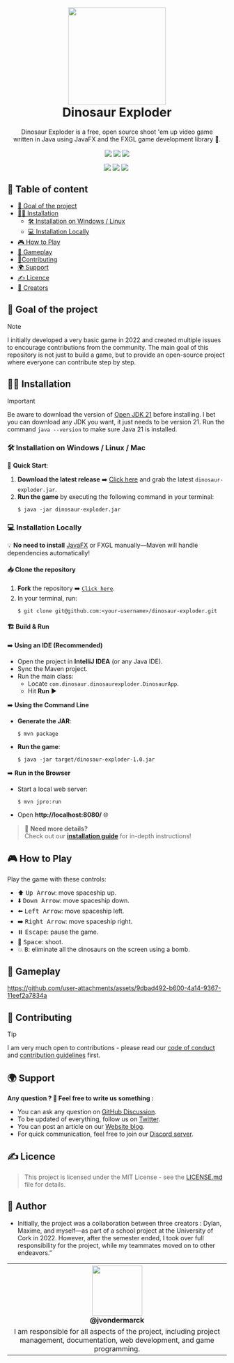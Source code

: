 <h1 align="center"><img src="https://cdn.pixabay.com/photo/2021/03/05/22/44/dinosaur-6072475_960_720.png" width="224px"/><br/>
  Dinosaur Exploder
</h1>
<p align="center">Dinosaur Exploder is a free, open source shoot 'em up video game <br> written in Java using JavaFX and the FXGL game development library 🦖.</p>

<div align="center">
  <img align="center" src="https://img.shields.io/discord/946130675034095667?label=DISCORD&style=for-the-badge">
  <img align="center" src="https://img.shields.io/github/forks/jvondermarck/dinosaur-exploder?style=for-the-badge">
  <img align="center" src="https://img.shields.io/github/contributors/jvondermarck/dinosaur-exploder?style=for-the-badge">
  <br><p></p>
  <img align="center" src="https://img.shields.io/github/issues/jvondermarck/dinosaur-exploder?style=for-the-badge">
  <img align="center" src="https://img.shields.io/github/license/jvondermarck/dinosaur-exploder?style=for-the-badge">
  <img align="center" src="https://img.shields.io/github/actions/workflow/status/jvondermarck/dinosaur-exploder/maven-build.yml?label=BUILD&style=for-the-badge">
 <img >
</div>

## 📃 Table of content

- [🚀 Goal of the project](#-goal-of-the-project)
- [🧑‍💻 Installation](#-installation)
  - [🛠 Installation on Windows / Linux](#-installation-on-windows--linux)
  - [💻 Installation Locally](#-installation-locally)
- [🎮 How to Play](#-how-to-play)
- [🎥 Gameplay](#-gameplay)
- [🙏Contributing](#contributing)
- [🌍 Support](#-support)
- [✍️ Licence](#-licence)
- [👨 Creators](#-author)

## 🚀 Goal of the project

> [!NOTE]
> I initially developed a very basic game in 2022 and created multiple issues to encourage contributions from the community. The main goal of this repository is not just to build a game, but to provide an open-source project where everyone can contribute step by step.

## 🧑‍💻 Installation

> [!IMPORTANT]
> Be aware to download the version of [Open JDK 21](https://jdk.java.net/archive/) before installing. I bet you can download any JDK you want, it just needs to be version 21.
> Run the command `java --version` to make sure Java 21 is installed.

### 🛠 Installation on Windows / Linux / Mac

🚀 **Quick Start**:
1. **Download the latest release** ➡️ [Click here](https://github.com/jvondermarck/dinosaur-exploder/tags) and grab the latest `dinosaur-exploder.jar`.
2. **Run the game** by executing the following command in your terminal:
   ```console
   $ java -jar dinosaur-exploder.jar
   ```

### 💻 Installation Locally

💡 **No need to install** [JavaFX](https://openjfx.io/openjfx-docs/#introduction) or FXGL manually—Maven will handle dependencies automatically!

#### 📥 Clone the repository
1. **Fork** the repository ➡️ [`Click here`](https://github.com/jvondermarck/dinosaur-exploder/fork).
2. In your terminal, run:
   ```console
   $ git clone git@github.com:<your-username>/dinosaur-exploder.git
   ```

#### 🏗️ Build & Run

➡️ **Using an IDE (Recommended)**
- Open the project in **IntelliJ IDEA** (or any Java IDE).
- Sync the Maven project.
- Run the main class:
  - Locate `com.dinosaur.dinosaurexploder.DinosaurApp`.
  - Hit **Run** ▶️

➡️ **Using the Command Line**
- **Generate the JAR**:
  ```console
  $ mvn package
  ```  
- **Run the game**:
  ```console
  $ java -jar target/dinosaur-exploder-1.0.jar
  ```  

➡️ **Run in the Browser**
- Start a local web server:
  ```console
  $ mvn jpro:run
  ```  
- Open **http://localhost:8080/** 🌐

> 📖 **Need more details?**  
> Check out our **[installation guide](https://github.com/jvondermarck/dinosaur-exploder/wiki/Documentation#dinosaur-exploder-documentation)** for in-depth instructions!

## 🎮 How to Play

Play the game with these controls:

- ⬆️ <kbd>Up Arrow</kbd>: move spaceship up.
- ⬇️ <kbd>Down Arrow</kbd>: move spaceship down.
- ⬅️ <kbd>Left Arrow</kbd>: move spaceship left.
- ➡️ <kbd>Right Arrow</kbd>: move spaceship right.
- ⏸️ <kbd>Escape</kbd>: pause the game.
- 🔫 <kbd>Space</kbd>: shoot.
- 💥 <kbd>B</kbd>: eliminate all the dinosaurs on the screen using a bomb.

## 🎥 Gameplay

https://github.com/user-attachments/assets/9dbad492-b600-4a14-9367-11eef2a7834a

## 🙏 Contributing

> [!TIP]
> I am very much open to contributions - please read our [code of conduct](https://github.com/jvondermarck/dinosaur-exploder/blob/main/CODE_OF_CONDUCT.md) and [contribution guidelines](https://github.com/jvondermarck/dinosaur-exploder/blob/main/CONTRIBUTING.md) first.

## 🌍 Support

**Any question ? 🦖 Feel free to write us something :**

- You can ask any question on [GitHub Discussion](https://github.com/jvondermarck/dinosaur-exploder/discussions).
- To be updated of everything, follow us on [Twitter](https://twitter.com/DinosaurExplod1).
- You can post an article on our [Website blog](https://dinosaur-exploder.freecluster.eu/forum).
- For quick communication, feel free to join our [Discord server](https://discord.com/invite/nkmCRnXbWm).

## ✍️ Licence

> This project is licensed under the MIT License - see the [LICENSE.md](https://github.com/jvondermarck/dinosaur-exploder/blob/main/LICENSE) file for details.

## 👨 Author

- Initially, the project was a collaboration between three creators : Dylan, Maxime, and myself—as part of a school project at the University of Cork in 2022. However, after the semester ended, I took over full responsibility for the project, while my teammates moved on to other endeavors."

<table align="center">
  <tr>
    <th><img src="https://avatars.githubusercontent.com/u/62793491?v=4?size=115" width="115"><br><strong>@jvondermarck</strong></th>
  </tr>
  <tr align="center">
    <td>I am responsible for all aspects of the project, including project management, documentation, web development, and game programming.</td>
  </tr>
</table>